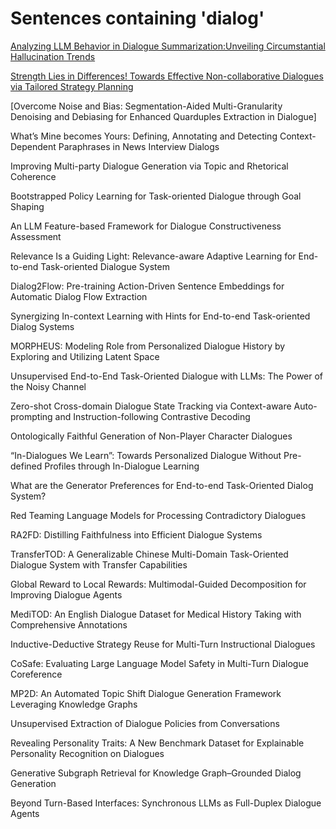 # Sentences containing 'dialog'

[Analyzing LLM Behavior in Dialogue Summarization:Unveiling Circumstantial Hallucination Trends](https://aclanthology.org/2024.acl-long.677.pdf)

[Strength Lies in Differences! Towards Effective Non-collaborative Dialogues via Tailored Strategy Planning](https://arxiv.org/abs/2403.06769)

[Overcome Noise and Bias: Segmentation-Aided Multi-Granularity Denoising and Debiasing for Enhanced Quarduples Extraction in Dialogue]

What’s Mine becomes Yours: Defining, Annotating and Detecting Context-Dependent Paraphrases in News Interview Dialogs

Improving Multi-party Dialogue Generation via Topic and Rhetorical Coherence

Bootstrapped Policy Learning for Task-oriented Dialogue through Goal Shaping

An LLM Feature-based Framework for Dialogue Constructiveness Assessment

Relevance Is a Guiding Light: Relevance-aware Adaptive Learning for End-to-end Task-oriented Dialogue System

Dialog2Flow: Pre-training Action-Driven Sentence Embeddings for Automatic Dialog Flow Extraction

Synergizing In-context Learning with Hints for End-to-end Task-oriented Dialog Systems

MORPHEUS: Modeling Role from Personalized Dialogue History by Exploring and Utilizing Latent Space

Unsupervised End-to-End Task-Oriented Dialogue with LLMs: The Power of the Noisy Channel

Zero-shot Cross-domain Dialogue State Tracking via Context-aware Auto-prompting and Instruction-following Contrastive Decoding

Ontologically Faithful Generation of Non-Player Character Dialogues

“In-Dialogues We Learn”: Towards Personalized Dialogue Without Pre-defined Profiles through In-Dialogue Learning

What are the Generator Preferences for End-to-end Task-Oriented Dialog System?

Red Teaming Language Models for Processing Contradictory Dialogues

RA2FD: Distilling Faithfulness into Efficient Dialogue Systems

TransferTOD: A Generalizable Chinese Multi-Domain Task-Oriented Dialogue System with Transfer Capabilities

Global Reward to Local Rewards: Multimodal-Guided Decomposition for Improving Dialogue Agents

MediTOD: An English Dialogue Dataset for Medical History Taking with Comprehensive Annotations

Inductive-Deductive Strategy Reuse for Multi-Turn Instructional Dialogues

CoSafe: Evaluating Large Language Model Safety in Multi-Turn Dialogue Coreference

MP2D: An Automated Topic Shift Dialogue Generation Framework Leveraging Knowledge Graphs

Unsupervised Extraction of Dialogue Policies from Conversations

Revealing Personality Traits: A New Benchmark Dataset for Explainable Personality Recognition on Dialogues

Generative Subgraph Retrieval for Knowledge Graph–Grounded Dialog Generation

Beyond Turn-Based Interfaces: Synchronous LLMs as Full-Duplex Dialogue Agents

